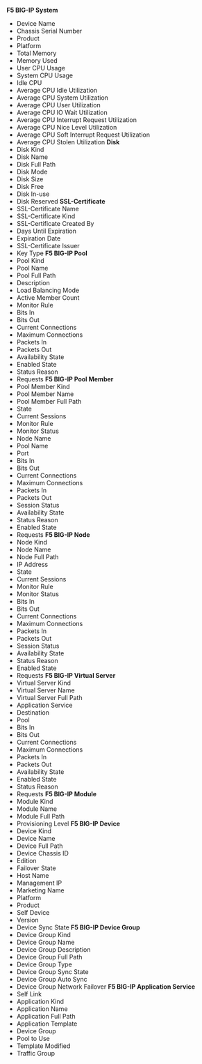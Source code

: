 **F5 BIG-IP System**
 - Device Name
 - Chassis Serial Number
 - Product
 - Platform
 - Total Memory
 - Memory Used
 - User CPU Usage
 - System CPU Usage
 - Idle CPU
 - Average CPU Idle Utilization
 - Average CPU System Utilization
 - Average CPU User Utilization
 - Average CPU IO Wait Utilization
 - Average CPU Interrupt Request Utilization
 - Average CPU Nice Level Utilization
 - Average CPU Soft Interrupt Request Utilization
 - Average CPU Stolen Utilization
**Disk**
 - Disk Kind
 - Disk Name
 - Disk Full Path
 - Disk Mode
 - Disk Size
 - Disk Free
 - Disk In-use
 - Disk Reserved
**SSL-Certificate**
 - SSL-Certificate Name
 - SSL-Certificate Kind
 - SSL-Certificate Created By
 - Days Until Expiration
 - Expiration Date
 - SSL-Certificate Issuer
 - Key Type
**F5 BIG-IP Pool**
 - Pool Kind
 - Pool Name
 - Pool Full Path
 - Description
 - Load Balancing Mode
 - Active Member Count
 - Monitor Rule
 - Bits In
 - Bits Out
 - Current Connections
 - Maximum Connections
 - Packets In
 - Packets Out
 - Availability State
 - Enabled State
 - Status Reason
 - Requests
**F5 BIG-IP Pool Member**
 - Pool Member Kind
 - Pool Member Name
 - Pool Member Full Path
 - State
 - Current Sessions
 - Monitor Rule
 - Monitor Status
 - Node Name
 - Pool Name
 - Port
 - Bits In
 - Bits Out
 - Current Connections
 - Maximum Connections
 - Packets In
 - Packets Out
 - Session Status
 - Availability State
 - Status Reason
 - Enabled State
 - Requests
**F5 BIG-IP Node**
 - Node Kind
 - Node Name
 - Node Full Path
 - IP Address
 - State
 - Current Sessions
 - Monitor Rule
 - Monitor Status
 - Bits In
 - Bits Out
 - Current Connections
 - Maximum Connections
 - Packets In
 - Packets Out
 - Session Status
 - Availability State
 - Status Reason
 - Enabled State
 - Requests
**F5 BIG-IP Virtual Server**
 - Virtual Server Kind
 - Virtual Server Name
 - Virtual Server Full Path
 - Application Service
 - Destination
 - Pool
 - Bits In
 - Bits Out
 - Current Connections
 - Maximum Connections
 - Packets In
 - Packets Out
 - Availability State
 - Enabled State
 - Status Reason
 - Requests
**F5 BIG-IP Module**
 - Module Kind
 - Module Name
 - Module Full Path
 - Provisioning Level
**F5 BIG-IP Device**
 - Device Kind
 - Device Name
 - Device Full Path
 - Device Chassis ID
 - Edition
 - Failover State
 - Host Name
 - Management IP
 - Marketing Name
 - Platform
 - Product
 - Self Device
 - Version
 - Device Sync State
**F5 BIG-IP Device Group**
 - Device Group Kind
 - Device Group Name
 - Device Group Description
 - Device Group Full Path
 - Device Group Type
 - Device Group Sync State
 - Device Group Auto Sync
 - Device Group Network Failover
**F5 BIG-IP Application Service**
 - Self Link
 - Application Kind
 - Application Name
 - Application Full Path
 - Application Template
 - Device Group
 - Pool to Use
 - Template Modified
 - Traffic Group
